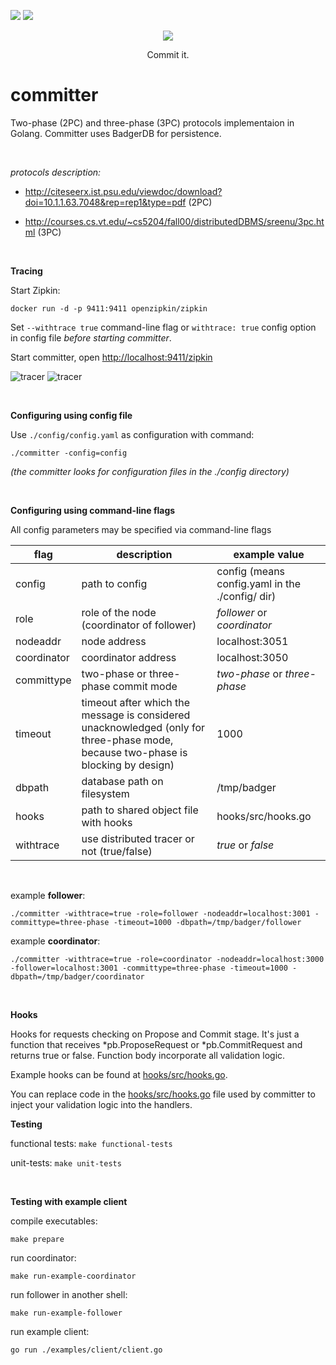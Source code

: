 ![](https://github.com/vadiminshakov/committer/workflows/unit-tests/badge.svg) ![](https://github.com/vadiminshakov/committer/workflows/functional-tests/badge.svg)

<p align="center">
<img src="https://github.com/vadimInshakov/committer/blob/tracer/committer.png">
  <p align="center">Commit it.</p>
</p>

# committer

Two-phase (2PC) and three-phase (3PC) protocols implementaion in Golang. Committer uses BadgerDB for persistence.

<br>

_protocols description:_

- http://citeseerx.ist.psu.edu/viewdoc/download?doi=10.1.1.63.7048&rep=rep1&type=pdf (2PC)

- http://courses.cs.vt.edu/~cs5204/fall00/distributedDBMS/sreenu/3pc.html (3PC)

<br>

**Tracing**

Start Zipkin:

```
docker run -d -p 9411:9411 openzipkin/zipkin
```

Set `--withtrace true` command-line flag or `withtrace: true` config option in config file _before starting committer_.

Start committer, open [http://localhost:9411/zipkin](http://localhost:9411/zipkin)

![tracer](https://github.com/vadimInshakov/committer/blob/tracer/trace.gif)
![tracer](https://github.com/vadimInshakov/committer/blob/tracer/trace.png)

<br>

**Configuring using config file**

Use `./config/config.yaml` as configuration with command:
 ```
 ./committer -config=config
```
 
_(the committer looks for configuration files in the ./config directory)_

<br>

**Configuring using command-line flags**

All config parameters may be specified via command-line flags

| flag  |   description| example value  |  
|---|---|---|
| config  |  path to config |  config (means config.yaml in the ./config/ dir) |
| role  |  role of the node (coordinator of follower) | *follower* or *coordinator*  | 
| nodeaddr  | node address | localhost:3051 |   
| coordinator  |  coordinator address |  localhost:3050 |   
| committype  | two-phase or three-phase commit mode | *two-phase* or *three-phase* |  
| timeout  | timeout after which the message is considered unacknowledged (only for three-phase mode, because two-phase is blocking by design)  |  1000 |  
| dbpath  |  database path on filesystem |  /tmp/badger |  
| hooks | path to shared object file with hooks | hooks/src/hooks.go |
| withtrace | use distributed tracer or not (true/false) | *true* or *false* |

<br>

example **follower**:
```
./committer -withtrace=true -role=follower -nodeaddr=localhost:3001 -committype=three-phase -timeout=1000 -dbpath=/tmp/badger/follower
```

example **coordinator**:
```
./committer -withtrace=true -role=coordinator -nodeaddr=localhost:3000 -follower=localhost:3001 -committype=three-phase -timeout=1000 -dbpath=/tmp/badger/coordinator
```

<br>

**Hooks**

Hooks for requests checking on Propose and Commit stage. 
It's just a function that receives *pb.ProposeRequest or *pb.CommitRequest and returns true or false.
Function body incorporate all validation logic. 

Example hooks can be found at [hooks/src/hooks.go](https://github.com/vadimInshakov/committer/blob/master/hooks/src/hooks.go).
 
You can replace code in the [hooks/src/hooks.go](https://github.com/vadimInshakov/committer/blob/master/hooks/src/hooks.go) file used by committer to inject your validation logic into the handlers.

**Testing**

functional tests: `make functional-tests`

unit-tests: `make unit-tests`

<br>

**Testing with example client**

compile executables:
```
make prepare
```

run coordinator:
```
make run-example-coordinator
```
run follower in another shell:
```
make run-example-follower
```

run example client:
```
go run ./examples/client/client.go
```